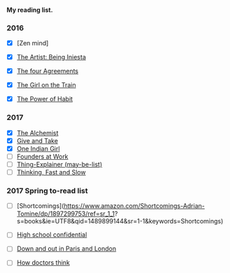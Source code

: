 #### My reading list.

### 2016 
- [x] [Zen mind]
- [x] [The Artist: Being Iniesta](https://www.amazon.ca/The-Artist/dp/147223233X)
- [x] [The four Agreements](https://www.amazon.ca/Four-Agreements-Practical-Personal-Freedom/dp/1878424319/ref=sr_1_1?s=books&ie=UTF8&qid=1489898707&sr=1-1&keywords=The+four+Agreements)
- [x] [The Girl on the Train](https://www.amazon.com/Girl-Train-Paula-Hawkins/dp/1594634025/ref=sr_1_1?s=books&ie=UTF8&qid=1489899320&sr=1-1&keywords=the+girl+on+the+train)
- [x] [The Power of Habit](https://www.amazon.ca/Power-Habit-What-Life-Business/dp/0385669763/ref=pd_sim_14_1?_encoding=UTF8&psc=1&refRID=3HYM6CS3DWKF80NGWT1C)


### 2017 
- [x] [The Alchemist](https://www.amazon.ca/Alchemist-Paulo-Coelho-ebook/dp/B00U6SFUSS/ref=sr_1_1?s=books&ie=UTF8&qid=1489898691&sr=1-1&keywords=the+alchemist) 
- [x] [Give and Take](https://www.amazon.ca/Give-Take-Helping-Others-Success/dp/0670026557/ref=sr_1_1?s=books&ie=UTF8&qid=1489898679&sr=1-1&keywords=give+and+take) 
- [x] [One Indian Girl](https://www.amazon.com/One-Indian-Girl-Chetan-Bhagat/dp/8129142147) 
- [ ] [Founders at Work](https://www.amazon.ca/Founders-Work-Stories-Startups-Early/dp/1430210788)
- [ ] [Thing-Explainer (may-be-list)]()
- [ ] [Thinking, Fast and Slow](https://www.amazon.ca/Thinking-Fast-Slow-Daniel-Kahneman/dp/0385676530/ref=sr_1_2?ie=UTF8&qid=1489899665) 

### 2017 Spring to-read list 

- [ ] [Shortcomings](https://www.amazon.com/Shortcomings-Adrian-Tomine/dp/1897299753/ref=sr_1_1?            s=books&ie=UTF8&qid=1489899144&sr=1-1&keywords=Shortcomings)
- [ ] [High school confidential](https://www.amazon.com/High-School-Confidential-Secrets-Undercover/dp/074328366X/ref=sr_1_1?s=books&ie=UTF8&qid=1489899159&sr=1-1&keywords=High+school+confidential)
- [ ] [Down and out in Paris and London](https://www.amazon.com/Down-Paris-London-George-Orwell/dp/015626224X/ref=sr_1_1?s=books&ie=UTF8&qid=1489899179&sr=1-1&keywords=Down+and+out+in+Paris+and+London)
- [ ] [How doctors think](https://www.amazon.com/How-Doctors-Think-Jerome-Groopman/dp/0547053649/ref=sr_1_1?s=books&ie=UTF8&qid=1489899197&sr=1-1&keywords=how+doctors+think)

